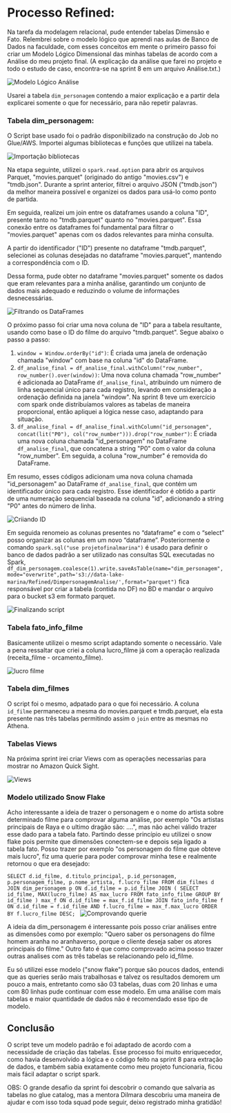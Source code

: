 # Processo Refined:

Na tarefa da modelagem relacional, pude entender tabelas Dimensão e Fato. Relembrei sobre o modelo lógico que aprendi nas aulas de Banco de Dados na faculdade, com esses conceitos em mente o primeiro passo foi criar um Modelo Lógico Dimensional das minhas tabelas de acordo com a Análise do meu projeto final. (A explicação da análise que farei no projeto e todo o estudo de caso, encontra-se na sprint 8 em um arquivo Análise.txt.)

![Modelo Lógico Análise](https://github.com/MarinaRBueno/Repo_Compass_uol_MarinaRBueno/assets/125372666/c4b49a66-72b2-4c13-959b-bb6a44ae5fdc)

Usarei a tabela ` dim_personagem ` contendo a maior explicação e a partir dela explicarei somente o que for necessário, para não repetir palavras. 

### Tabela dim_personagem:

O Script base usado foi o padrão disponibilizado na construção do Job no Glue/AWS. Importei algumas bibliotecas e funções que utilizei na tabela.

![Importação bibliotecas](https://github.com/MarinaRBueno/Repo_Compass_uol_MarinaRBueno/assets/125372666/4e1c1f11-0302-43f6-8d2f-7cbf07d22086)

Na etapa seguinte, utilizei o `spark.read.option` para abrir os arquivos Parquet, "movies.parquet" (originado do antigo "movies.csv") e "tmdb.json". Durante a sprint anterior, filtrei o arquivo JSON ("tmdb.json") da melhor maneira possível e organizei os dados para usá-lo como ponto de partida.

Em seguida, realizei um join entre os dataframes usando a coluna "ID", presente tanto no "tmdb.parquet" quanto no "movies.parquet". Essa conexão entre os dataframes foi fundamental para filtrar o "movies.parquet" apenas com os dados relevantes para minha consulta.

A partir do identificador ("ID") presente no dataframe "tmdb.parquet", selecionei as colunas desejadas no dataframe "movies.parquet", mantendo a correspondência com o ID.

Dessa forma, pude obter no dataframe "movies.parquet" somente os dados que eram relevantes para a minha análise, garantindo um conjunto de dados mais adequado e reduzindo o volume de informações desnecessárias.

![Filtrando os DataFrames](https://github.com/MarinaRBueno/Repo_Compass_uol_MarinaRBueno/assets/125372666/9e7b9ed6-f218-4deb-89dd-97053b9e1d7c)


O próximo passo foi criar uma nova coluna de "ID" para a tabela resultante, usando como base o ID do filme do arquivo "tmdb.parquet". Segue abaixo o passo a passo:

1. `window = Window.orderBy("id")`: É criada uma janela de ordenação chamada "window" com base na coluna "id" do DataFrame.
2. `df_analise_final = df_analise_final.withColumn("row_number", row_number().over(window))`: Uma nova coluna chamada "row_number" é adicionada ao DataFrame `df_analise_final`, atribuindo um número de linha sequencial único para cada registro, levando em consideração a ordenação definida na janela "window". Na sprint 8 teve um exercício com spark onde distribuíamos valores as tabelas de maneira proporcional, então apliquei a lógica nesse caso, adaptando para situação.
3. `df_analise_final = df_analise_final.withColumn("id_personagem", concat(lit("P0"), col("row_number"))).drop("row_number")`: É criada uma nova coluna chamada "id_personagem" no DataFrame `df_analise_final`, que concatena a string "P0" com o valor da coluna "row_number". Em seguida, a coluna "row_number" é removida do DataFrame.

Em resumo, esses códigos adicionam uma nova coluna chamada "id_personagem" ao DataFrame `df_analise_final`, que contém um identificador único para cada registro. Esse identificador é obtido a partir de uma numeração sequencial baseada na coluna "id", adicionando a string "P0" antes do número de linha.

![Criiando ID](https://github.com/MarinaRBueno/Repo_Compass_uol_MarinaRBueno/assets/125372666/55a9c6b3-9025-4fc0-9724-36a6abbac492)

Em seguida renomeio as colunas presentes no “dataframe” e com o “select” posso organizar as colunas em um novo “dataframe”. Posteriormente o comando `spark.sql("use projetofinalmarina")` é usado para definir o banco de dados padrão a ser utilizado nas consultas SQL executadas no Spark, `df_dim_personagem.coalesce(1).write.saveAsTable(name="dim_personagem",mode="overwrite",path='s3://data-lake-marina/Refined/DimpersonagemAnalise/',format="parquet")` fica responsável por criar a tabela (contida no DF) no BD e mandar o arquivo para o bucket s3 em formato parquet.

![Finalizando script](https://github.com/MarinaRBueno/Repo_Compass_uol_MarinaRBueno/assets/125372666/47cb0906-f3d5-4457-8cd6-fd28d16e19d7)

### Tabela fato_info_filme

Basicamente utilizei o mesmo script adaptando somente o necessário. Vale a pena ressaltar que criei a coluna lucro_filme já com a operação realizada (receita_filme - orcamento_filme). 

![lucro filme](https://github.com/MarinaRBueno/Repo_Compass_uol_MarinaRBueno/assets/125372666/129b0ba1-b52e-442f-9d36-34f79e3c38e1)

### Tabela dim_filmes

O script foi o mesmo, adpatado para o que foi necessário. A coluna `id_filme` permaneceu a mesma do movies.parquet e tmdb.parquet, ela esta presente nas três tabelas permitindo assim o `join` entre as mesmas no Athena. 


### Tabelas Views

Na próxima sprint irei criar Views com as operações necessarias para mostrar no Amazon Quick Sight. 

![Views](https://github.com/MarinaRBueno/Repo_Compass_uol_MarinaRBueno/assets/125372666/7fd4c370-4b8a-4d64-8efd-08c676b90812)


### Modelo utilizado Snow Flake

Acho interessante a ideia de trazer o personagem e o nome do artista sobre determinado filme para comprovar alguma análise, por exemplo "Os artistas principais de Raya e o ultimo dragão são: ....", mas não achei válido trazer esse dado para a tabela fato. Partindo desse princípio eu utilizei o snow flake pois permite que dimensões conectem-se e depois seja ligado a tabela fato. 
Posso trazer por exemplo "os personagem do filme que obteve mais lucro", fiz uma querie para poder comprovar minha tese e realmente retornou o que era desejado:

`SELECT d.id_filme, d.titulo_principal, p.id_personagem, p.personagem_filme, p.nome_artista, f.lucro_filme
FROM dim_filmes d
JOIN dim_personagem p ON d.id_filme = p.id_filme
JOIN (
    SELECT id_filme, MAX(lucro_filme) AS max_lucro
    FROM fato_info_filme
    GROUP BY id_filme
) max_f ON d.id_filme = max_f.id_filme
JOIN fato_info_filme f ON d.id_filme = f.id_filme AND f.lucro_filme = max_f.max_lucro
ORDER BY f.lucro_filme DESC;
`
![Comprovando querie](https://github.com/MarinaRBueno/Repo_Compass_uol_MarinaRBueno/assets/125372666/fc928a5b-0e48-406c-8994-02bb354666b8)

A ideia da dim_personagem é interessante pois posso criar análises entre as dimensões como por exemplo: "Quero saber os personagens do filme homem aranha no aranhaverso, porque o cliente deseja saber os atores principais do filme." Outro fato é que como comprovado acima posso trazer outras analises com as três tabelas se relacionando pelo id_filme.

Eu só utilizei esse modelo ("snow flake") porque são poucos dados, entendi que as queries serão mais trabalhosas e talvez os resultados demorem um pouco a mais, entretanto como são 03 tabelas, duas com 20 linhas e uma com 80 linhas pude continuar com esse modelo. Em uma análise com mais tabelas e maior quantidade de dados não é recomendado esse tipo de modelo.

## Conclusão

O script teve um modelo padrão e foi adaptado de acordo com a necessidade de criação das tabelas. Esse processo foi muito enriquecedor, como havia desenvolvido  a lógica e o código feito na sprint 8 para extração de dados, e também sabia exatamente como meu projeto funcionaria, ficou mais fácil adaptar o script spark. 

OBS: O grande desafio da sprint foi descobrir o comando que salvaria as tabelas no glue catalog, mas a mentora Dilmara descobriu uma maneira de ajudar e com isso toda squad pode seguir, deixo registrado minha gratidão!